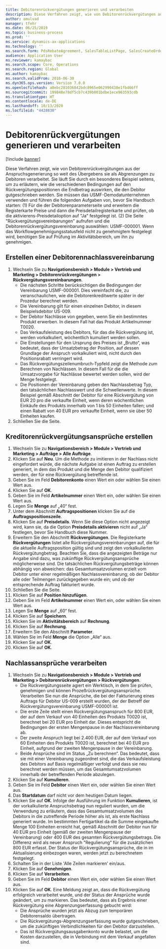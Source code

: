 ```yaml
---
title: Debitorenrückvergütungen generieren und verarbeiten
description: Diese Verfahren zeigt, wie von Debitorenrückvergütungen aus der Anspruchsgenerierung so weit des Übergebens sie als Abgrenzungen zu Debitoren verarbeitet.
author: omulvad
manager: tfehr
ms.date: 06/25/2019
ms.topic: business-process
ms.prod: ''
ms.service: dynamics-ax-applications
ms.technology: ''
ms.search.form: PdsRebateAgreement, SalesTableListPage, SalesCreateOrder, SalesTable, MCRPriceHistory, SalesEditLines,  PdsRebateTableListPage, MCRBrokerWriteOffReason, MRCHierarchyAddCust, PdsItemRebateGroup, PdsRebate, PdsRebateProgramTMATable, PdsRebateTable, PdsRebateTableListPagePreviewPane, PdsRebateTrans, PdsRebateType_CustLookup
audience: Application User
ms.reviewer: kamaybac
ms.search.scope: Core, Operations
ms.search.region: Global
ms.author: kamaybac
ms.search.validFrom: 2016-06-30
ms.dyn365.ops.version: Version 7.0.0
ms.openlocfilehash: a8ebc281036842bdc8965e062990438e1fb466ff
ms.sourcegitcommit: 199848e78df5cb7c439b001bdbe1ece963593cdb
ms.translationtype: HT
ms.contentlocale: de-DE
ms.lasthandoff: 10/13/2020
ms.locfileid: "4428830"
---
```

# <a name="generate-and-process-customer-rebates"></a>Debitorenrückvergütungen generieren und verarbeiten

[!include [banner](../../includes/banner.md)]

Diese Verfahren zeigt, wie von Debitorenrückvergütungen aus der Anspruchsgenerierung so weit des Übergebens sie als Abgrenzungen zu Debitoren verarbeitet. Sie läuft Sie durch ein besonderes Beispiel seitens, um zu erläutern, wie die verschiedenen Bedingungen auf den Rückvergütungspositionen die Endbetrag auswirken, die den Debitor gutgeschrieben werden. Sie müssen das USMF-Demodatunternehmen verwenden und führen die folgenden Aufgaben von, bevor Sie Handbuch starten: (1) Für die der Debitorenparameterseite und erweitern die Registerkarte Preise und dann die Preisdetailregisterkarte und prüfen, ob die aktivierens-Preisdetailoption auf "Ja" festgelegt ist. (2) Die Seite "Rückvergütungsvereinbarungen" aufrufen und die Debitorenrückvergütungsvereinbarung auswählen: USMF-000001. Wenn das Workflowgenehmigungsstatusfeld nicht zu genehmigtem festgelegt wird, benötigen Sie auf Prüfung im Aktivitätsbereich, um ihn zu genehmigen.


## <a name="review-a-customer-rebate-agreement"></a>Erstellen einer Debitorennachlassvereinbarung
1. Wechseln Sie zu **Navigationsbereich > Module > Vertrieb und Marketing > Debitorenrückvergütungen > Rückvergütungsvereinbarungen**.
    - Die nächsten Schritte berücksichtigen die Bedingungen der Vereinbarung USMF-000001. Dies vereinfacht die, zu veranschaulichen, wie die Debitorenkreditwerte später in der Prozedur berechnet werden.  
    - Die Vereinbarung gilt für einen einzelnen Debitor, in diesem Beispielsdebitor US-009.  
    - Der Debitor Nachlässe von gegeben, wenn Sie ein bestimmtes Produkt erwerben. In diesem Fall hat das Produkt Artikelnummer T0020.   
    - Das Verkaufsleistung des Debitors, für das die Rückvergütung ist, werden vorkalkuliert, wöchentlich kumuliert werden sollen.  
    - Die Einstellungen für den Ursprung des Preises ist „Brutto“, was bedeutet, dass der Umsatzbetrag der Position, auf dessen Grundlage der Anspruch vorkalkuliert wird, nicht durch den Positionsrabatt verringert wird.  
    - Das Rückvergütungszeilenumbruch-Typfeld zeigt die Methode zum Berechnen von Nachlässen. In diesem Fall für die die Umsatzvorgabe für Nachlässe bewertet werden sollen, wird der Menge festgelegt.   
    - Die Positionen der Vereinbarung geben den Nachlassbetrag Typ, den tatsächlichen Nachlasswert und die Schwellenwerte. In diesem Beispiel gemäß Abschnitt der Debitor für eine Rückvergütung von EUR 20 pro die verkaufte Einheit, wenn deren wöchentlichen Einkäufe des Produkts innerhalb von 1 bis 50 Einheiten fallen; und einen Rabatt von 40 EUR pro verkaufte Einheit, wenn sie über 50 Einheiten kaufen.  
2. Schließen Sie die Seite.

## <a name="generate-rebate-claims"></a>Kreditorenrückvergütungsansprüche erstellen
1. Wechseln Sie zu **Navigationsbereich > Module > Vertrieb und Marketing > Aufträge > Alle Aufträge**.
2. Klicken Sie auf **Neu**. Um die Methode zu imitieren in der Nachlass nicht eingefordert würde, die nächste Aufgabe ist einen Auftrag zu erstellen generiert, in dem das Produkt und die Menge den Debitor qualifiziert werden, der für eine Rückvergütung betreffende ist.    
3. Geben Sie im Feld **Debitorenkonto** einen Wert ein oder wählen Sie einen Wert aus.
4. Klicken Sie auf **OK**.
5. Geben Sie im Feld **Artikelnummer** einen Wert ein, oder wählen Sie einen Wert aus.
6. Legen Sie **Menge** auf „40“ fest.
7. Unter dem Abschnitt **Auftragspositionen** klicken Sie auf die **Auftragspositionszeile**.
8. Klicken Sie auf **Preisdetails**. Wenn Sie diese Option nicht angezeigt wird, kann sie, da die Option **Preisdetails aktivieren** nicht auf „Ja“ festlegen, bevor Sie Handbuch diese Nummer.     
9. Erweitern Sie den Abschnitt **Rückvergütungen**. Die Registerkarte **Rückvergütungen** listet alle Rückvergütungsvereinbarungen auf, die für die aktuelle Auftragsposition gültig sind und zeigt den vorkalkulierten Rückvergütungbetrag. Beachten Sie, dass die angezeigten Beträge nur Angabe sind dazu, was zukünftige Rückvergütungsansprüche möglicherweise sind. Die tatsächlichen Rückvergütungsbeträge können abhängig von abweichen: das Gesamtumsatzvolumen erzielt vom Debitor unter einer regelmäßigen Nachlassvereinbarung; ob der Debitor alle oder Teilmengen zurückgegeben wurde ein; und ob der entsprechende Auftrag fakturiert wurde.
10. Schließen Sie die Seite.
11. Klicken Sie auf **Position hinzufügen**.
12. Geben Sie im Feld **Artikelnummer** einen Wert ein, oder wählen Sie einen Wert aus.
13. Legen Sie **Menge** auf „60“ fest.
14. Klicken Sie auf **Speichern**.
15. Klicken Sie im **Aktivitätsbereich** auf **Rechnung**.
16. Klicken Sie auf **Rechnung**.
17. Erweitern Sie den Abschnitt **Parameter**.
18. Wählen Sie im Feld **Menge** die Option „Alle“ aus.
19. Klicken Sie auf **OK**.
20. Klicken Sie auf **OK**.

## <a name="process-rebate-claims"></a>Nachlassansprüche verarbeiten
1. Wechseln Sie zu **Navigationsbereich > Module > Vertrieb und Marketing > Debitorenrückvergütungen > Rückvergütungen**.
    - Die Rückvergütungsseite agiert ein Werktisch, in dem Sie prüfen, genehmigen und können Prozeßrückvergütungsansprüche. Verarbeiten Sie nun die Ansprüche, die bei der Fakturierung eines Auftrags für Debitor US-009 erstellt wurden, der der Betreff der Rückvergütungsvereinbarung USMF-000001 ist.   
    - Die erste Zeile stellt einen Rückvergütungsanspruch für 800 EUR, der auf dem Verkauf von 40 Einheiten des Produkts T0020 ist, berechnet bei 20 EUR pro Einheit dar. Dieses entspricht die Bedingungen der ersten Mengenpause in der Nachlassvereinbarung ab.  
    - Der zweite Anspruch liegt bei 2.400 EUR, der auf dem Verkauf von 60 Einheiten des Produkts T0020 ist, berechnet bei 40 EUR pro Einheit, aufgrund der zweiten Mengenpause in der Vereinbarung.  
    - Beide Ansprüche sind im Status „Zu berechnen“. Das bedeutet, dass sie mit einer Vereinbarung zugeordnet sind, die das Verkaufsleistung des Debitors auf Basis regelmäßiger verfolgt und dass sie neu berechnet werden müssen, um das Gesamtumsatzvolumen innerhalb der betreffenden Periode abzulegen.   
2. Klicken Sie auf **Kumulieren**.
3. Geben Sie im Feld **Debitor** einen Wert ein, oder wählen Sie einen Wert aus.
4. Das **Startdatum** darf nicht vor dem heutigen Datum liegen.
5. Klicken Sie auf **OK**. Infolge der Ausführung im Funktion **Kumulieren**, ist der vorkalkulierte Anspruchsbetrag nun reguliert wurden, um die Verwendung zu erläutern, dass das Gesamtumsatzvolumen des Debitors in die zutreffende Periode höher als ist, als erste Nachlass generiert wurde. Im bestimmten Fertigartikel da die Summe eingekaufte Menge 100 Einheiten erreicht hat, gemäß Abschnitt der Debitor nun für 40 EUR pro Einheit (gemäß der zweiten Mengenpause der Vereinbarung) oder 400 EUR des gesamten Rückvergütungsbetrags. Die Differenz wird als neuer Anspruch "Regulierung" für die zusätzlichen 800 EUR erfasst. Der Status der Rückvergütungsansprüche, die in im Aktualisierung einbezogen waren, werden jetzt zu berechnetem festgelegt. 
6. Schalten Sie in der Liste 'Alle Zeilen markieren' ein/aus.
7. Klicken Sie auf **Genehmigen**.
8. Klicken Sie auf **Verarbeiten**.
9. Geben Sie im Feld **Debitor** einen Wert ein, oder wählen Sie einen Wert aus.
10. Klicken Sie auf **OK**. Eine Meldung zeigt an, dass die Rückvergütung erfolgreich verarbeitet wurde, und der Status der Ansprüche wurde geändert, um zu markieren. Das bedeutet, dass als Ergebnis einer Rückvergütung eine Abgrenzungserfassung gebucht wird:
    - Die Ansprüche wurden jetzt als Abzug zum temporären Debitorensaldo übertragen.
    - Die Rückvergütungs-Abgrenzungserfassung wurde gutgeschrieben, um die zukünftigen Verbindlichkeiten für den Debitor darzustellen.
    - Das ist Rückvergütungsausgabenkonto wurde belastet, um die Kosten darzustellen, die in Verbindung mit dem Verkauf angefallen sind.   

